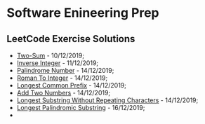 # Software Enineering Prep

## LeetCode Exercise Solutions

 * [Two-Sum](leetCodeSolutions/src/twoSum.cpp) - 10/12/2019;
 * [Inverse Integer](leetCodeSolutions/src/inverseInteger.cpp) - 11/12/2019;
 * [Palindrome Number](leetCodeSolutions/src/palindromeNumber.cpp) - 14/12/2019;
 * [Roman To Integer](leetCodeSolutions/src/romanToInteger.cpp) - 14/12/2019;
 * [Longest Common Prefix](leetCodeSolutions/src/longestCommonPrefix.cpp) - 14/12/2019;
 * [Add Two Numbers](leetCodeSolutions/src/addTwoNumbers.cpp) - 14/12/2019;
 * [Longest Substring Without Repeating Characters](leetCodeSolutions/src/longestSubstringWithoutRepeatingCharacters.cpp) - 14/12/2019;
 * [Longest Palindromic Substring](leetCodeSolutions/src/longestPalindromicSubstring.cpp) - 16/12/2019;
  * 
 
